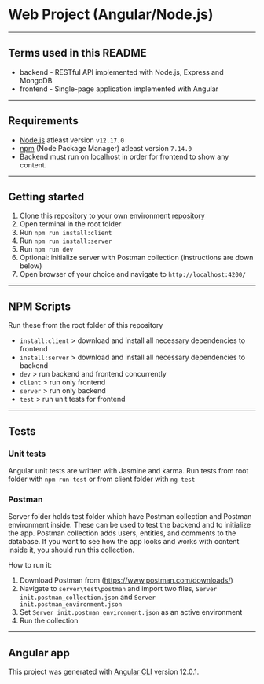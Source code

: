 # Web Project (Angular/Node.js)

---

## Terms used in this README

- backend - RESTful API implemented with Node.js, Express and MongoDB
- frontend - Single-page application implemented with Angular

---

## Requirements

- [Node.js](https://nodejs.org/en/) atleast version `v12.17.0`
- [npm](https://www.npmjs.com/get-npm) (Node Package Manager) atleast version `7.14.0`
- Backend must run on localhost in order for frontend to show any content.

---

## Getting started

1. Clone this repository to your own environment [repository](https://github.com/niiloliimatainen/web-project.git)
2. Open terminal in the root folder
3. Run `npm run install:client`
4. Run `npm run install:server`
5. Run `npm run dev`
6. Optional: initialize server with Postman collection (instructions are down below)
7. Open browser of your choice and navigate to `http://localhost:4200/`

---

## NPM Scripts

Run these from the root folder of this repository

- `install:client` > download and install all necessary dependencies to frontend
- `install:server` > download and install all necessary dependencies to backend
- `dev` > run backend and frontend concurrently
- `client` > run only frontend
- `server` > run only backend
- `test` > run unit tests for frontend

---

## Tests

### Unit tests

Angular unit tests are written with Jasmine and karma. Run tests from root folder with `npm run test` or from client folder with `ng test`

### Postman

Server folder holds test folder which have Postman collection and Postman environment inside. These can be used to test the backend and to initialize the app. Postman collection adds users, entities, and comments to the database. If you want to see how the app looks and works with content inside it, you should run this collection.

How to run it:

1. Download Postman from (https://www.postman.com/downloads/)
2. Navigate to `server\test\postman` and import two files, `Server init.postman_collection.json` and `Server init.postman_environment.json`
3. Set `Server init.postman_environment.json` as an active environment
4. Run the collection

---

## Angular app

This project was generated with [Angular CLI](https://github.com/angular/angular-cli) version 12.0.1.
